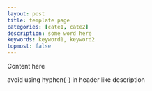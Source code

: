 ```yaml
---
layout: post
title: template page
categories: [cate1, cate2]
description: some word here
keywords: keyword1, keyword2
topmost: false
---
```


Content here

avoid using hyphen(-) in header like description
